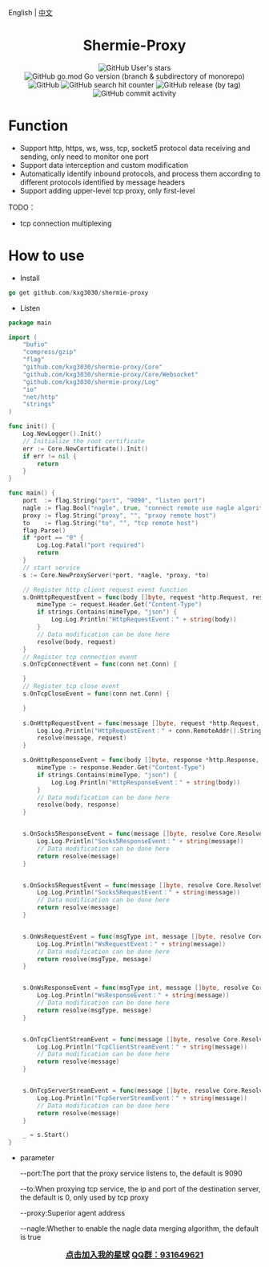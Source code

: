 English | [中文](./README-CN.md)
<div align="center">

# Shermie-Proxy

</div>

<div align="center">

![GitHub User's stars](https://img.shields.io/github/stars/kxg3030?style=social)
![GitHub go.mod Go version (branch & subdirectory of monorepo)](https://img.shields.io/github/go-mod/go-version/kxg3030/shermie-proxy/master)
![GitHub](https://img.shields.io/github/license/kxg3030/shermie-proxy)
![GitHub search hit counter](https://img.shields.io/github/search/kxg3030/shermie-proxy/start)
![GitHub release (by tag)](https://img.shields.io/github/downloads/kxg3030/shermie-proxy/v1.1/total)
![GitHub commit activity](https://img.shields.io/github/commit-activity/w/kxg3030/shermie-proxy)
</div>


# Function

- Support http, https, ws, wss, tcp, socket5 protocol data receiving and sending, only need to monitor one port
- Support data interception and custom modification
- Automatically identify inbound protocols, and process them according to different protocols identified by message headers
- Support adding upper-level tcp proxy, only first-level

TODO：

- tcp connection multiplexing

# How to use

- Install
```go
go get github.com/kxg3030/shermie-proxy
```

- Listen
```go
package main

import (
	"bufio"
	"compress/gzip"
	"flag"
	"github.com/kxg3030/shermie-proxy/Core"
	"github.com/kxg3030/shermie-proxy/Core/Websocket"
	"github.com/kxg3030/shermie-proxy/Log"
	"io"
	"net/http"
	"strings"
)

func init() {
	Log.NewLogger().Init()
	// Initialize the root certificate
	err := Core.NewCertificate().Init()
	if err != nil {
		return
	}
}

func main() {
	port  := flag.String("port", "9090", "listen port")
	nagle := flag.Bool("nagle", true, "connect remote use nagle algorithm")
	proxy := flag.String("proxy", "", "prxoy remote host")
	to    := flag.String("to", "", "tcp remote host")
	flag.Parse()
	if *port == "0" {
		Log.Log.Fatal("port required")
		return
	}
	// start service
	s := Core.NewProxyServer(*port, *nagle, *proxy, *to)

	// Register http client request event function
	s.OnHttpRequestEvent = func(body []byte, request *http.Request, resolve Core.ResolveHttpRequest, conn net.Conn) {
		mimeType := request.Header.Get("Content-Type")
		if strings.Contains(mimeType, "json") {
			Log.Log.Println("HttpRequestEvent：" + string(body))
		}
		// Data modification can be done here
		resolve(body, request)
	}
	// Register tcp connection event
	s.OnTcpConnectEvent = func(conn net.Conn) {

	}
	// Register tcp close event
	s.OnTcpCloseEvent = func(conn net.Conn) {

	}
	
	s.OnHttpRequestEvent = func(message []byte, request *http.Request, resolve Core.ResolveHttpRequest, conn net.Conn) {
		Log.Log.Println("HttpRequestEvent：" + conn.RemoteAddr().String())
		resolve(message, request)
	}

	s.OnHttpResponseEvent = func(body []byte, response *http.Response, resolve Core.ResolveHttpResponse, conn net.Conn) {
		mimeType := response.Header.Get("Content-Type")
		if strings.Contains(mimeType, "json") {
			Log.Log.Println("HttpResponseEvent：" + string(body))
		}
		// Data modification can be done here
		resolve(body, response)
	}


	s.OnSocks5ResponseEvent = func(message []byte, resolve Core.ResolveSocks5, conn net.Conn) (int, error) {
		Log.Log.Println("Socks5ResponseEvent：" + string(message))
		// Data modification can be done here
		return resolve(message)
	}


	s.OnSocks5RequestEvent = func(message []byte, resolve Core.ResolveSocks5, conn net.Conn) (int, error) {
		Log.Log.Println("Socks5RequestEvent：" + string(message))
		// Data modification can be done here
		return resolve(message)
	}


	s.OnWsRequestEvent = func(msgType int, message []byte, resolve Core.ResolveWs, conn net.Conn) error {
		Log.Log.Println("WsRequestEvent：" + string(message))
		// Data modification can be done here
		return resolve(msgType, message)
	}


	s.OnWsResponseEvent = func(msgType int, message []byte, resolve Core.ResolveWs, conn net.Conn) error {
		Log.Log.Println("WsResponseEvent：" + string(message))
		// Data modification can be done here
		return resolve(msgType, message)
	}


	s.OnTcpClientStreamEvent = func(message []byte, resolve Core.ResolveTcp, conn net.Conn) (int, error) {
		Log.Log.Println("TcpClientStreamEvent：" + string(message))
		// Data modification can be done here
		return resolve(message)
	}


	s.OnTcpServerStreamEvent = func(message []byte, resolve Core.ResolveTcp, conn net.Conn) (int, error) {
		Log.Log.Println("TcpServerStreamEvent：" + string(message))
		// Data modification can be done here
		return resolve(message)
	}

	_ = s.Start()
}
```
- parameter


    --port:The port that the proxy service listens to, the default is 9090


    --to:When proxying tcp service, the ip and port of the destination server, the default is 0, only used by tcp proxy


    --proxy:Superior agent address


    --nagle:Whether to enable the nagle data merging algorithm, the default is true


<div align="center">

<a href="https://t.zsxq.com/0allV9fqi" style="font-size:16px;font-weight:bold">点击加入我的星球</a>
<a href="https://t.zsxq.com/0allV9fqi" style="font-size:16px;font-weight:bold">QQ群：931649621</a>

</div>
<br/>


